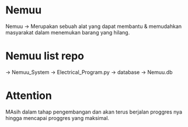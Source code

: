 # Nemuu
Nemuu -> Merupakan sebuah alat yang dapat membantu & memudahkan masyarakat dalam menemukan barang yang hilang.

# Nemuu list repo
  -> Nemuu_System 
                -> Electrical_Program.py 
                                      -> database 
                                                -> Nemuu.db


# Attention
  MAsih dalam tahap pengembangan dan akan terus berjalan proggres nya hingga mencapai proggres yang maksimal.

